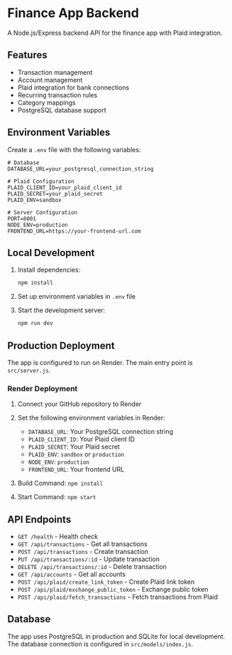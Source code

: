 # Finance App Backend

A Node.js/Express backend API for the finance app with Plaid integration.

## Features

- Transaction management
- Account management
- Plaid integration for bank connections
- Recurring transaction rules
- Category mappings
- PostgreSQL database support

## Environment Variables

Create a `.env` file with the following variables:

```env
# Database
DATABASE_URL=your_postgresql_connection_string

# Plaid Configuration
PLAID_CLIENT_ID=your_plaid_client_id
PLAID_SECRET=your_plaid_secret
PLAID_ENV=sandbox

# Server Configuration
PORT=8001
NODE_ENV=production
FRONTEND_URL=https://your-frontend-url.com
```

## Local Development

1. Install dependencies:
   ```bash
   npm install
   ```

2. Set up environment variables in `.env` file

3. Start the development server:
   ```bash
   npm run dev
   ```

## Production Deployment

The app is configured to run on Render. The main entry point is `src/server.js`.

### Render Deployment

1. Connect your GitHub repository to Render
2. Set the following environment variables in Render:
   - `DATABASE_URL`: Your PostgreSQL connection string
   - `PLAID_CLIENT_ID`: Your Plaid client ID
   - `PLAID_SECRET`: Your Plaid secret
   - `PLAID_ENV`: `sandbox` or `production`
   - `NODE_ENV`: `production`
   - `FRONTEND_URL`: Your frontend URL

3. Build Command: `npm install`
4. Start Command: `npm start`

## API Endpoints

- `GET /health` - Health check
- `GET /api/transactions` - Get all transactions
- `POST /api/transactions` - Create transaction
- `PUT /api/transactions/:id` - Update transaction
- `DELETE /api/transactions/:id` - Delete transaction
- `GET /api/accounts` - Get all accounts
- `POST /api/plaid/create_link_token` - Create Plaid link token
- `POST /api/plaid/exchange_public_token` - Exchange public token
- `POST /api/plaid/fetch_transactions` - Fetch transactions from Plaid

## Database

The app uses PostgreSQL in production and SQLite for local development. The database connection is configured in `src/models/index.js`. 